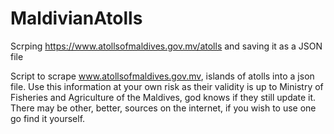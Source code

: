 # MaldivianAtolls
 Scrping https://www.atollsofmaldives.gov.mv/atolls and saving it as a JSON file

Script to scrape www.atollsofmaldives.gov.mv, islands of atolls into a json file.
Use this information at your own risk as their validity is up to  Ministry of Fisheries and Agriculture of the Maldives, god knows if they still update it.
There may be other, better, sources on the internet, if you wish to use one go find it yourself.
